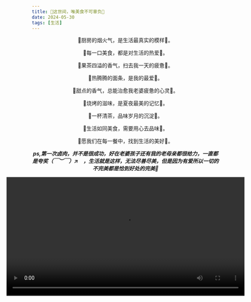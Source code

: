 ```yaml
---
title: 🥩这世间，唯美食不可辜负🥩
date: 2024-05-30
tags: [生活]
---
```

<div style="text-align: center;">
            <p>🍳厨房的烟火气，是生活最真实的模样🍳。</p>
            <p>🍔每一口美食，都是对生活的热爱🍔。</p>
            <p>🍇果茶四溢的香气，扫去我一天的疲惫🍇。</p>
            <p>🍜热腾腾的面条，是我的最爱🍜。</p>
            <p>🍩甜点的香气，总能治愈我老婆疲惫的心灵🍩。</p>
            <p>🍖烧烤的滋味，是夏夜最美的记忆🍖。</p>
            <p>🍵一杯清茶，品味岁月的沉淀🍵。</p>
            <p>🍂生活如同美食，需要用心去品味🍂。</p>
            <p>🌟愿我们在每一餐中，找到生活的美好🌟。</p>
            <p><strong><em>ps,第一次卤肉，并不是很成功，好在老婆孩子还有我的老母亲都很给力，一直都是夸奖（￣︶￣）↗　，生活就是这样，无法尽善尽美，但是因为有爱所以一切的不完美都是恰到好处的完美🍾</em></strong></p>
</div>

<div style="display: flex; flex-direction: column; gap: 20px; align-items: center;">
        <div style="display: flex; justify-content: center;">
            <video controls width="640">
            <source src="https://baojizhu.github.io/shared-assets/images/20240530/MP4_20250421_155903VLOG.mp4" type="video/mp4">
            您的浏览器不支持 HTML 视频。
            </video>
        </div>
</div>